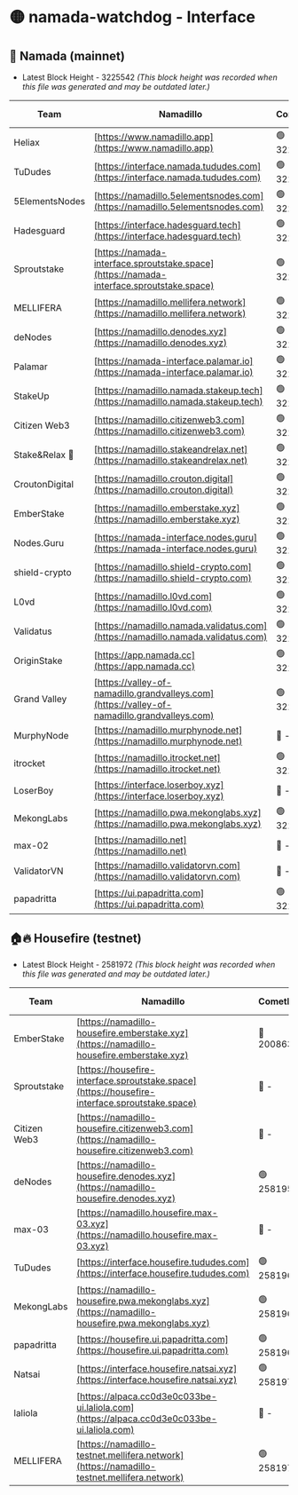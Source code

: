 # 🟡 namada-watchdog - Interface

## 🚀 Namada (mainnet)
- Latest Block Height - 3225542 *(This block height was recorded when this file was generated and may be outdated later.)*

| Team | Namadillo | CometBFT | Indexer | MASP Indexer |
|-|-|-|-|-|
| Heliax | [https://www.namadillo.app](https://www.namadillo.app) | 🟢 3225515 | 🟢 3225515 | 🟢 3225515 |
| TuDudes | [https://interface.namada.tududes.com](https://interface.namada.tududes.com) | 🟢 3225515 | 🟢 3225514 | 🟢 3225515 |
| 5ElementsNodes | [https://namadillo.5elementsnodes.com](https://namadillo.5elementsnodes.com) | 🟢 3225516 | 🟢 3225515 | 🟢 3225515 |
| Hadesguard | [https://interface.hadesguard.tech](https://interface.hadesguard.tech) | 🟢 3225516 | 🟢 3225516 | 🟢 3225516 |
| Sproutstake | [https://namada-interface.sproutstake.space](https://namada-interface.sproutstake.space) | 🟢 3225517 | 🟢 3225517 | 🟢 3225517 |
| MELLIFERA | [https://namadillo.mellifera.network](https://namadillo.mellifera.network) | 🟢 3225518 | 🟢 3225518 | 🟢 3225518 |
| deNodes | [https://namadillo.denodes.xyz](https://namadillo.denodes.xyz) | 🟢 3225519 | 🟢 3225519 | 🟢 3225519 |
| Palamar | [https://namada-interface.palamar.io](https://namada-interface.palamar.io) | 🟢 3225520 | 🟢 3225520 | 🟢 3225520 |
| StakeUp | [https://namadillo.namada.stakeup.tech](https://namadillo.namada.stakeup.tech) | 🟢 3225521 | 🟢 3225521 | 🟢 3225521 |
| Citizen Web3 | [https://namadillo.citizenweb3.com](https://namadillo.citizenweb3.com) | 🟢 3225522 | 🟢 3225521 | 🟢 3225521 |
| Stake&Relax 🦥 | [https://namadillo.stakeandrelax.net](https://namadillo.stakeandrelax.net) | 🟢 3225522 | 🟢 3225522 | 🟢 3225522 |
| CroutonDigital | [https://namadillo.crouton.digital](https://namadillo.crouton.digital) | 🟢 3225523 | 🟢 3225523 | 🟢 3225523 |
| EmberStake | [https://namadillo.emberstake.xyz](https://namadillo.emberstake.xyz) | 🟢 3225524 | 🟢 3225524 | 🟢 3225524 |
| Nodes.Guru | [https://namada-interface.nodes.guru](https://namada-interface.nodes.guru) | 🟢 3225525 | 🟢 3225525 | 🟢 3225525 |
| shield-crypto | [https://namadillo.shield-crypto.com](https://namadillo.shield-crypto.com) | 🟢 3225526 | 🟢 3225525 | 🟢 3225525 |
| L0vd | [https://namadillo.l0vd.com](https://namadillo.l0vd.com) | 🟢 3225527 | 🟢 3225526 | 🟢 3225527 |
| Validatus | [https://namadillo.namada.validatus.com](https://namadillo.namada.validatus.com) | 🟢 3225528 | 🟢 3225528 | 🟢 3225528 |
| OriginStake | [https://app.namada.cc](https://app.namada.cc) | 🟢 3225529 | 🟢 3225528 | 🟢 3225528 |
| Grand Valley | [https://valley-of-namadillo.grandvalleys.com](https://valley-of-namadillo.grandvalleys.com) | 🟢 3225529 | 🟢 3225529 | 🟢 3225529 |
| MurphyNode | [https://namadillo.murphynode.net](https://namadillo.murphynode.net) | 🔴 - | 🔴 - | 🔴 - |
| itrocket | [https://namadillo.itrocket.net](https://namadillo.itrocket.net) | 🟢 3225531 | 🟢 3225531 | 🟢 3225531 |
| LoserBoy | [https://interface.loserboy.xyz](https://interface.loserboy.xyz) | 🔴 - | 🔴 - | 🔴 - |
| MekongLabs | [https://namadillo.pwa.mekonglabs.xyz](https://namadillo.pwa.mekonglabs.xyz) | 🟢 3225537 | 🟢 3225537 | 🟢 3225537 |
| max-02 | [https://namadillo.net](https://namadillo.net) | 🔴 - | 🔴 - | 🔴 - |
| ValidatorVN | [https://namadillo.validatorvn.com](https://namadillo.validatorvn.com) | 🔴 - | 🔴 - | 🔴 - |
| papadritta | [https://ui.papadritta.com](https://ui.papadritta.com) | 🟢 3225542 | 🟢 3225542 | 🟢 3225542 |

## 🏠🔥 Housefire (testnet)
- Latest Block Height - 2581972 *(This block height was recorded when this file was generated and may be outdated later.)*

| Team | Namadillo | CometBFT | Indexer | MASP Indexer |
|-|-|-|-|-|
| EmberStake | [https://namadillo-housefire.emberstake.xyz](https://namadillo-housefire.emberstake.xyz) | 🔴 2008636 | 🔴 - | 🔴 - |
| Sproutstake | [https://housefire-interface.sproutstake.space](https://housefire-interface.sproutstake.space) | 🔴 - | 🔴 - | 🔴 - |
| Citizen Web3 | [https://namadillo-housefire.citizenweb3.com](https://namadillo-housefire.citizenweb3.com) | 🔴 - | 🔴 - | 🔴 - |
| deNodes | [https://namadillo-housefire.denodes.xyz](https://namadillo-housefire.denodes.xyz) | 🟢 2581959 | 🟢 2581959 | 🟢 2581959 |
| max-03 | [https://namadillo.housefire.max-03.xyz](https://namadillo.housefire.max-03.xyz) | 🔴 - | 🔴 - | 🔴 - |
| TuDudes | [https://interface.housefire.tududes.com](https://interface.housefire.tududes.com) | 🟢 2581968 | 🟢 2581968 | 🟢 2581968 |
| MekongLabs | [https://namadillo-housefire.pwa.mekonglabs.xyz](https://namadillo-housefire.pwa.mekonglabs.xyz) | 🟢 2581968 | 🟢 2581968 | 🟢 2581968 |
| papadritta | [https://housefire.ui.papadritta.com](https://housefire.ui.papadritta.com) | 🟢 2581969 | 🟢 2581969 | 🟢 2581969 |
| Natsai | [https://interface.housefire.natsai.xyz](https://interface.housefire.natsai.xyz) | 🟢 2581970 | 🟢 2581970 | 🟢 2581970 |
| laliola | [https://alpaca.cc0d3e0c033be-ui.laliola.com](https://alpaca.cc0d3e0c033be-ui.laliola.com) | 🔴 - | 🔴 - | 🔴 - |
| MELLIFERA | [https://namadillo-testnet.mellifera.network](https://namadillo-testnet.mellifera.network) | 🟢 2581972 | 🟢 2581972 | 🟢 2581972 |

